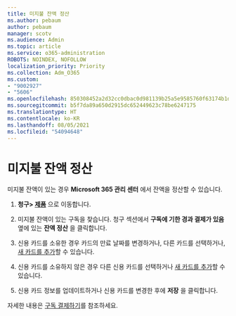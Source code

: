 ```yaml
---
title: 미지불 잔액 정산
ms.author: pebaum
author: pebaum
manager: scotv
ms.audience: Admin
ms.topic: article
ms.service: o365-administration
ROBOTS: NOINDEX, NOFOLLOW
localization_priority: Priority
ms.collection: Adm_O365
ms.custom:
- "9002927"
- "5606"
ms.openlocfilehash: 850308452a2d32cc0dbac0d981139b25a5e9585760f63174b1db37adfe0150a0
ms.sourcegitcommit: b5f7da89a650d2915dc652449623c78be6247175
ms.translationtype: HT
ms.contentlocale: ko-KR
ms.lasthandoff: 08/05/2021
ms.locfileid: "54094648"
---
```

# <a name="settle-an-outstanding-balance"></a>미지불 잔액 정산

미지불 잔액이 있는 경우 **Microsoft 365 관리 센터** 에서 잔액을 정산할 수 있습니다.

1. **청구> [제품](https://go.microsoft.com/fwlink/p/?linkid=842054)** 으로 이동합니다.

2. 미지불 잔액이 있는 구독을 찾습니다. 청구 섹션에서 **구독에 기한 경과 결제가 있음** 옆에 있는 **잔액 정산** 을 클릭합니다.

3. 신용 카드를 소유한 경우 카드의 만료 날짜를 변경하거나, 다른 카드를 선택하거나, [새 카드를 추가](https://docs.microsoft.com/microsoft-365/commerce/billing-and-payments/manage-payment-methods?view=o365-worldwide)할 수 있습니다.

4. 신용 카드를 소유하지 않은 경우 다른 신용 카드를 선택하거나 [새 카드를 추가](https://docs.microsoft.com/microsoft-365/commerce/billing-and-payments/manage-payment-methods?view=o365-worldwide)할 수 있습니다.

5. 신용 카드 정보를 업데이트하거나 신용 카드를 변경한 후에 **저장** 을 클릭합니다.

자세한 내용은 [구독 결제하기](https://docs.microsoft.com/microsoft-365/commerce/billing-and-payments/pay-for-your-subscription?view=o365-worldwide)를 참조하세요.

